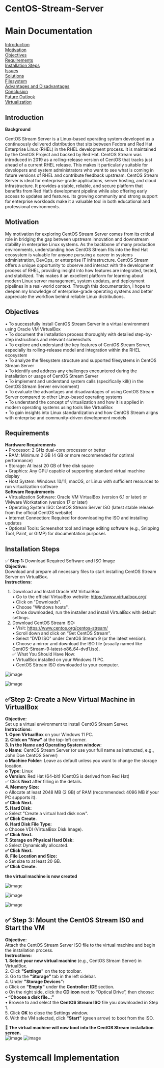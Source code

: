 # CentOS-Stream-Server

# Main Documentation

[Introduction](#introduction)  
[Motivation](#Motivation)  
[Objectives](#objectives)  
[Requirements](#requirements)  
[Installation Steps](#installation-steps)  
[Issues](#issues)  
[Solutions](#solutions)  
[Filesystem](#filesystem)  
[Advantages and Disadvantages](#advantages-and-disadvantages)  
[Conclusion](#conclusion)  
[Future Outlook](#future-outlook)  
[Virtualization](#virtualization)  
## Introduction  
**Background**  

CentOS Stream Server is a Linux-based operating system developed as a continuously delivered distribution that sits between Fedora and Red Hat Enterprise Linux (RHEL) in the RHEL development process. It is maintained by the CentOS Project and backed by Red Hat.
CentOS Stream was introduced in 2019 as a rolling-release version of CentOS that tracks just ahead of a current RHEL release. This makes it particularly suitable for developers and system administrators who want to see what is coming in future versions of RHEL and contribute feedback upstream.
CentOS Stream Server is ideal for enterprise-grade applications, server hosting, and cloud infrastructure. It provides a stable, reliable, and secure platform that benefits from Red Hat’s development pipeline while also offering early access to updates and features. Its growing community and strong support for enterprise workloads make it a valuable tool in both educational and professional environments.  

## Motivation
My motivation for exploring CentOS Stream Server comes from its critical role in bridging the gap between upstream innovation and downstream stability in enterprise Linux systems. As the backbone of many production environments, understanding how CentOS Stream fits into the Red Hat ecosystem is valuable for anyone pursuing a career in systems administration, DevOps, or enterprise IT infrastructure.
CentOS Stream offers a unique opportunity to observe and interact with the development process of RHEL, providing insight into how features are integrated, tested, and stabilized. This makes it an excellent platform for learning about modern Linux server management, system updates, and deployment pipelines in a real-world context. Through this documentation, I hope to deepen my knowledge of enterprise-grade operating systems and better appreciate the workflow behind reliable Linux distributions.
 
## Objectives
•	To successfully install CentOS Stream Server in a virtual environment using Oracle VM VirtualBox  
•	To document the installation process thoroughly with detailed step-by-step instructions and relevant screenshots  
•	To explore and understand the key features of CentOS Stream Server, especially its rolling-release model and integration within the RHEL ecosystem  
•	To analyze the filesystem structure and supported filesystems in CentOS Stream Server  
•	To identify and address any challenges encountered during the installation or usage of CentOS Stream Server  
•	To implement and understand system calls (specifically kill() in the CentOS Stream Server environment)  
•	To evaluate the advantages and disadvantages of using CentOS Stream Server compared to other Linux-based operating systems  
•	To understand the concept of virtualization and how it is applied in modern operating systems using tools like VirtualBox  
•	To gain insights into Linux standardization and how CentOS Stream aligns with enterprise and community-driven development models  
## Requirements
**Hardware Requirements**  
•	Processor: 2 GHz dual-core processor or better  
•	RAM: Minimum 2 GB (4 GB or more recommended for optimal performance)  
•	Storage: At least 20 GB of free disk space  
•	Graphics: Any GPU capable of supporting standard virtual machine display  
•	Host System: Windows 10/11, macOS, or Linux with sufficient resources to run virtualization software  
**Software Requirements**  
•	Virtualization Software: Oracle VM VirtualBox (version 6.1 or later) or VMware Workstation (version 17 or later)  
•	Operating System ISO: CentOS Stream Server ISO (latest stable release from the official CentOS website)  
•	Internet Connection: Required for downloading the ISO and installing updates  
•	Optional Tools: Screenshot tool and image editing software (e.g., Snipping Tool, Paint, or GIMP) for documentation purposes  

## Installation Steps
 
✅ **Step 1:** Download Required Software and ISO Image  
**Objective:**  
Download and prepare all necessary files to start installing CentOS Stream Server on VirtualBox.  
**Instructions:**  
1.	Download and Install Oracle VM VirtualBox:  
•	Go to the official VirtualBox website: https://www.virtualbox.org/  
•	Click on "Downloads".  
•	Choose "Windows hosts".  
•	Once downloaded, run the installer and install VirtualBox with default settings.  
2.	Download CentOS Stream ISO:  
•	Visit: https://www.centos.org/centos-stream/  
•	Scroll down and click on “Get CentOS Stream”.  
•	Select "DVD ISO" under CentOS Stream 9 (or the latest version).  
•	Choose a mirror and download the ISO file (usually named like CentOS-Stream-9-latest-x86_64-dvd1.iso).  
✅ What You Should Have Now:  
•	VirtualBox installed on your Windows 11 PC.  
•	CentOS Stream ISO downloaded to your computer.  
 
![image](https://github.com/user-attachments/assets/d3767452-5178-46b7-ad54-7cfbcd490e8a)  


 ![image](https://github.com/user-attachments/assets/ac8202cf-a4af-44cd-84df-56a5a361d8ad)  
 
## ✅Step 2: Create a New Virtual Machine in VirtualBox  
**Objective:**  
Set up a virtual environment to install CentOS Stream Server.  
**Instructions:**    
**1.	Open VirtualBox** on your Windows 11 PC.  
**2.	Click on "New"** at the top-left corner.  
**3.	In the Name and Operating System window:**  
**o	Name:** CentOS Stream Server (or use your full name as instructed, e.g., John Doe CentOS Server)  
**o	Machine Folder:** Leave as default unless you want to change the storage location.  
**o	Type:** Linux  
**o	Version:** Red Hat (64-bit) (CentOS is derived from Red Hat)  
✅ Click **Next** after filling in the details.  
**4.	Memory Size:**  
o	Allocate at least 2048 MB (2 GB) of RAM (recommended: 4096 MB if your PC supports it).  
**✅ Click Next.**  
**5.	Hard Disk:**  
o	Select "Create a virtual hard disk now".  
**✅ Click Create.**  
**6.	Hard Disk File Type:**  
o	Choose VDI (VirtualBox Disk Image).  
**✅ Click Next.**  
**7.	Storage on Physical Hard Disk:**  
o	Select Dynamically allocated.  
**✅ Click Next.**  
**8.	File Location and Size:**  
o	Set size to at least 20 GB.  
**✅ Click Create.**  
 
 
**the virtual machine is now created**  

![image](https://github.com/user-attachments/assets/d5f4b771-1d0c-4175-8d18-5ce309ab8d90)  

![image](https://github.com/user-attachments/assets/c5922500-b496-4141-8ca4-bca206a6f2d9)


![image](https://github.com/user-attachments/assets/fd23fb76-085d-42c5-9348-6ac267f5780b)

## ✅ Step 3: Mount the CentOS Stream ISO and Start the VM  
**Objective:**  
Attach the CentOS Stream Server ISO file to the virtual machine and begin the installation process.  
**Instructions:**  
**1.	Select your new virtual machine** (e.g., CentOS Stream Server) in VirtualBox.  
2.	Click **"Settings"** on the top toolbar.  
3.	Go to the **"Storage"** tab in the left sidebar.  
4.	Under **"Storage Devices":**  
o	Click on **"Empty"** under the **Controller: IDE** section.  
o	On the right side, click the **CD icon** next to “Optical Drive”, then choose:  
**•	“Choose a disk file...”**  
•	Browse to and select the **CentOS Stream ISO** file you downloaded in Step 1.  
5.	Click **OK** to close the Settings window.  
6.	With the VM selected, click **"Start"** (green arrow) to boot from the ISO.  
 
**🔄 The virtual machine will now boot into the CentOS Stream installation screen.**  
![image](https://github.com/user-attachments/assets/08c7e610-a2f2-49f9-b413-d5f951a159d6)
![image](https://github.com/user-attachments/assets/1326f913-f6ba-48c5-8084-5cb3b1610eaa)

# Systemcall Implementation  
